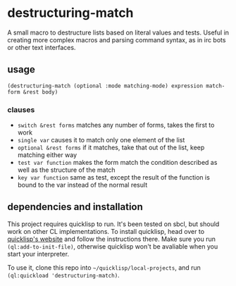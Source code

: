 # destructuring-match
A small macro to destructure lists based on literal values and tests. Useful in creating more complex macros
and parsing command syntax, as in irc bots or other text interfaces.

## usage
`(destructuring-match (optional :mode matching-mode) expression match-form &rest body)`

### clauses
* `switch &rest forms` matches any number of forms, takes the first to work
* `single var` causes it to match only one element of the list
* `optional &rest forms` if it matches, take that out of the list, keep matching either way
* `test var function` makes the form match the condition described as well as the structure of the match
* `key var function` same as test, except the result of the function is bound to the var instead of the normal result

## dependencies and installation

This project requires quicklisp to run. It's been tested on sbcl, but should work on other CL implementations.
To install quicklisp, head over to [quicklisp's website](https://www.quicklisp.org/beta/) and follow 
the instructions there. Make sure you run `(ql:add-to-init-file)`, otherwise quicklisp won't be avaliable 
when you start your interpreter.

To use it, clone this repo into `~/quicklisp/local-projects`, and run `(ql:quickload 'destructuring-match)`.
